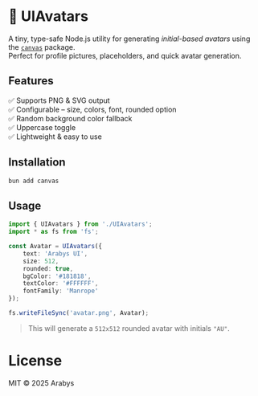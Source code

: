 # 🎨 UIAvatars

A tiny, type-safe Node.js utility for generating *initial-based avatars* using the [`canvas`](https://www.npmjs.com/package/canvas) package.  
Perfect for profile pictures, placeholders, and quick avatar generation.

## Features

✅ Supports PNG & SVG output  
✅ Configurable – size, colors, font, rounded option  
✅ Random background color fallback  
✅ Uppercase toggle  
✅ Lightweight & easy to use  

## Installation

```bash
bun add canvas
```
## Usage
```ts
import { UIAvatars } from './UIAvatars';
import * as fs from 'fs';

const Avatar = UIAvatars({
    text: 'Arabys UI',
    size: 512,
    rounded: true,
    bgColor: '#181818',
    textColor: '#FFFFFF',
    fontFamily: 'Manrope'
});

fs.writeFileSync('avatar.png', Avatar);
```
> This will generate a `512x512` rounded avatar with initials `"AU"`.

# License

MIT © 2025 Arabys